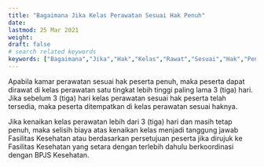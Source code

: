 ```yaml
---
title: "Bagaimana Jika Kelas Perawatan Sesuai Hak Penuh"
date: 
lastmod: 25 Mar 2021
weight: 
draft: false
# search related keywords
keywords: ["Bagaimana","Jika","Hak","Kelas","Rawat","Sesuai","Hak","Penuh"]
---
```


Apabila kamar perawatan sesuai hak peserta penuh, maka peserta dapat dirawat di kelas perawatan satu tingkat lebih tinggi paling lama 3 (tiga) hari. Jika sebelum 3 (tiga) hari kelas perawatan sesuai hak peserta telah tersedia, maka peserta ditempatkan di kelas perawatan sesuai haknya.

Jika kenaikan kelas perawatan lebih dari 3 (tiga) hari dan masih tetap penuh, maka selisih biaya atas kenaikan kelas menjadi tanggung jawab Fasilitas Kesehatan atau berdasarkan persetujuan peserta jika dirujuk ke Fasilitas Kesehatan yang setara dengan terlebih dahulu berkoordinasi dengan BPJS Kesehatan.